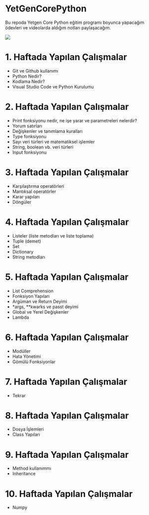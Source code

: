 # YetGenCorePython

Bu repoda Yetgen Core Python eğitim programı boyunca yapacağım ödevleri ve videolarda aldığım notları paylaşacağım.

<img src="https://yetkingencler.com/wp-content/uploads/2021/07/YetGenLogo.png">


# 1. Haftada Yapılan Çalışmalar
- Git ve Github kullanımı
- Python Nedir?
- Kodlama Nedir?
- Visual Studio Code ve Python Kurulumu

# 2. Haftada Yapılan Çalışmalar
- Print fonksiyonu nedir, ne işe yarar ve parametreleri nelerdir?
- Yorum satırları
- Değişkenler ve tanımlama kuralları
- Type fonksiyonu
- Sayı veri türleri ve matematiksel işlemler
- String, boolean vb. veri türleri
- Input fonksiyonu

# 3. Haftada Yapılan Çalışmalar
- Karşılaştırma operatörleri
- Mantıksal operatörler
- Karar yapıları
- Döngüler

# 4. Haftada Yapılan Çalışmalar
- Listeler (liste metodları ve liste toplama)
- Tuple (demet)
- Set
- Dictionary
- String metodları

# 5. Haftada Yapılan Çalışmalar
- List Comprehension
- Fonksiyon Yapıları
- Argüman ve Return Deyimi
- *args, **kwarks ve passt deyimi
- Global ve Yerel Değişkenler
- Lambda

# 6. Haftada Yapılan Çalışmalar
- Modüller
- Hata Yönetimi
- Gömülü Fonksiyonlar
# 7. Haftada Yapılan Çalışmalar
- Tekrar
# 8. Haftada Yapılan Çalışmalar
- Dosya İşlemleri
- Class Yapıları
# 9. Haftada Yapılan Çalışmalar
- Method kullanımmı
- Inheritance
# 10. Haftada Yapılan Çalışmalar
- Numpy